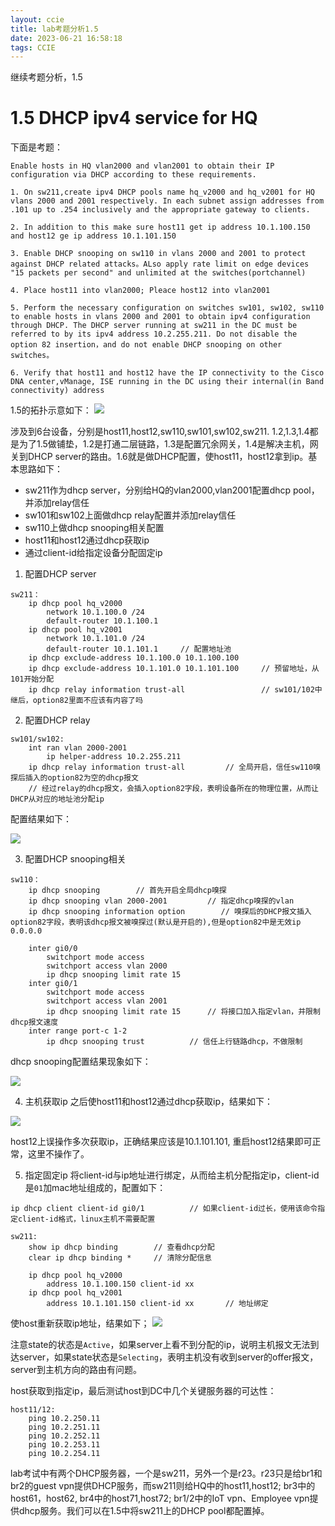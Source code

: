 ```yaml
---
layout: ccie
title: lab考题分析1.5
date: 2023-06-21 16:58:18
tags: CCIE
---
```


继续考题分析，1.5
<!--more-->

# 1.5 DHCP ipv4 service for HQ
下面是考题：
```
Enable hosts in HQ vlan2000 and vlan2001 to obtain their IP configuration via DHCP according to these requirements.

1. On sw211,create ipv4 DHCP pools name hq_v2000 and hq_v2001 for HQ vlans 2000 and 2001 respectively. In each subnet assign addresses from .101 up to .254 inclusively and the appropriate gateway to clients.

2. In addition to this make sure host11 get ip address 10.1.100.150 and host12 ge ip address 10.1.101.150

3. Enable DHCP snooping on sw110 in vlans 2000 and 2001 to protect against DHCP related attacks。ALso apply rate limit on edge devices "15 packets per second" and unlimited at the switches(portchannel)

4. Place host11 into vlan2000; Pleace host12 into vlan2001

5. Perform the necessary configuration on switches sw101, sw102, sw110 to enable hosts in vlans 2000 and 2001 to obtain ipv4 configuration through DHCP. The DHCP server running at sw211 in the DC must be referred to by its ipv4 address 10.2.255.211. Do not disable the option 82 insertion，and do not enable DHCP snooping on other switches。

6. Verify that host11 and host12 have the IP connectivity to the Cisco DNA center,vManage, ISE running in the DC using their internal(in Band connectivity) address
```

1.5的拓扑示意如下：
![](https://rancho333.github.io/pictures/lab_1.5.png)

涉及到6台设备，分别是host11,host12,sw110,sw101,sw102,sw211.
1.2,1.3,1.4都是为了1.5做铺垫，1.2是打通二层链路，1.3是配置冗余网关，1.4是解决主机，网关到DHCP server的路由。1.6就是做DHCP配置，使host11，host12拿到ip。基本思路如下：
- sw211作为dhcp server，分别给HQ的vlan2000,vlan2001配置dhcp pool，并添加relay信任
- sw101和sw102上面做dhcp relay配置并添加relay信任
- sw110上做dhcp snooping相关配置
- host11和host12通过dhcp获取ip
- 通过client-id给指定设备分配固定ip

1. 配置DHCP server
```
sw211：
    ip dhcp pool hq_v2000
        network 10.1.100.0 /24
        default-router 10.1.100.1
    ip dhcp pool hq_v2001
        network 10.1.101.0 /24
        default-router 10.1.101.1     // 配置地址池
    ip dhcp exclude-address 10.1.100.0 10.1.100.100
    ip dhcp exclude-address 10.1.101.0 10.1.101.100     // 预留地址，从101开始分配
    ip dhcp relay information trust-all                 // sw101/102中继后，option82里面不应该有内容了吗                
```

2. 配置DHCP relay
```
sw101/sw102:
    int ran vlan 2000-2001
        ip helper-address 10.2.255.211
    ip dhcp relay information trust-all         // 全局开启，信任sw110嗅探后插入的option82为空的dhcp报文
    // 经过relay的dhcp报文，会插入option82字段，表明设备所在的物理位置，从而让DHCP从对应的地址池分配ip
```
配置结果如下：

![](https://rancho333.github.io/pictures/lab_1.5_dhcp_relay.png)

3. 配置DHCP snooping相关
```
sw110：
    ip dhcp snooping        // 首先开启全局dhcp嗅探
    ip dhcp snooping vlan 2000-2001         // 指定dhcp嗅探的vlan
    ip dhcp snooping information option        // 嗅探后的DHCP报文插入option82字段，表明该dhcp报文被嗅探过(默认是开启的),但是option82中是无效ip 0.0.0.0

    inter gi0/0
        switchport mode access
        switchport access vlan 2000
        ip dhcp snooping limit rate 15
    inter gi0/1
        switchport mode access
        switchport access vlan 2001
        ip dhcp snooping limit rate 15      // 将接口加入指定vlan，并限制dhcp报文速度
    inter range port-c 1-2
        ip dhcp snooping trust          // 信任上行链路dhcp，不做限制
```
dhcp snooping配置结果现象如下：

![](https://rancho333.github.io/pictures/lab_1.5_dhcp_snooping.png)

4. 主机获取ip
之后使host11和host12通过dhcp获取ip，结果如下：

![](https://rancho333.github.io/pictures/lab_1.5_dhcp.png)

host12上误操作多次获取ip，正确结果应该是10.1.101.101, 重启host12结果即可正常，这里不操作了。

5. 指定固定ip
将client-id与ip地址进行绑定，从而给主机分配指定ip，client-id是`01`加mac地址组成的，配置如下：
```
ip dhcp client client-id gi0/1          // 如果client-id过长，使用该命令指定client-id格式，linux主机不需要配置

sw211:
    show ip dhcp binding        // 查看dhcp分配
    clear ip dhcp binding *     // 清除分配信息

    ip dhcp pool hq_v2000
        address 10.1.100.150 client-id xx
    ip dhcp pool hq_v2001
        address 10.1.101.150 client-id xx       // 地址绑定
```
使host重新获取ip地址，结果如下；
![](https://rancho333.github.io/pictures/lab_1.5_dhcp_client-id.png)

注意state的状态是`Active`，如果server上看不到分配的ip，说明主机报文无法到达server，如果state状态是`Selecting`，表明主机没有收到server的offer报文，server到主机方向的路由有问题。

host获取到指定ip，最后测试host到DC中几个关键服务器的可达性：
```
host11/12:
    ping 10.2.250.11
    ping 10.2.251.11
    ping 10.2.252.11    
    ping 10.2.253.11
    ping 10.2.254.11
```

lab考试中有两个DHCP服务器，一个是sw211，另外一个是r23。r23只是给br1和br2的guest vpn提供DHCP服务，而sw211则给HQ中的host11,host12; br3中的host61，host62, br4中的host71,host72; br1/2中的IoT vpn、Employee vpn提供dhcp服务。我们可以在1.5中将sw211上的DHCP pool都配置掉。